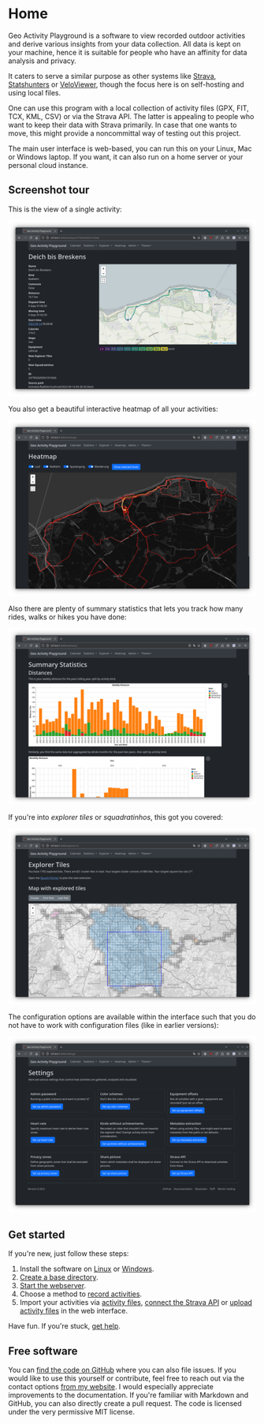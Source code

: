 # Home

Geo Activity Playground is a software to view recorded outdoor activities and derive various insights from your data collection. All data is kept on your machine, hence it is suitable for people who have an affinity for data analysis and privacy.

It caters to serve a similar purpose as other systems like [Strava](https://strava.com/), [Statshunters](https://statshunters.com/) or [VeloViewer](https://veloviewer.com/), though the focus here is on self-hosting and using local files.

One can use this program with a local collection of activity files (GPX, FIT, TCX, KML, CSV) or via the Strava API. The latter is appealing to people who want to keep their data with Strava primarily. In case that one wants to move, this might provide a noncommittal way of testing out this project.

The main user interface is web-based, you can run this on your Linux, Mac or Windows laptop. If you want, it can also run on a home server or your personal cloud instance.

## Screenshot tour

This is the view of a single activity:

![](images/screenshot-activity.png)

You also get a beautiful interactive heatmap of all your activities:

![](images/screenshot-heatmap.png)

Also there are plenty of summary statistics that lets you track how many rides, walks or hikes you have done:

![t](images/screenshot-summary.png)

If you're into _explorer tiles_ or _squadratinhos_, this got you covered:

![](images/screenshot-explorer.png)

The configuration options are available within the interface such that you do not have to work with configuration files (like in earlier versions):

![](images/screenshot-settings.png)

## Get started

If you're new, just follow these steps:

1. Install the software on [Linux](install-on-linux.md) or [Windows](install-on-windows.md).
2. [Create a base directory](create-a-base-directory.md).
3. [Start the webserver](starting-the-webserver.md).
4. Choose a method to [record activities](record-activities.md).
5. Import your activities via [activity files](import-activity-files.md), [connect the Strava API](connect-strava-api.md) or [upload activity files](upload-activity-files.md) in the web interface.

Have fun. If you're stuck, [get help](get-help.md).

## Free software

You can [find the code on GitHub](https://github.com/martin-ueding/geo-activity-playground) where you can also file issues. If you would like to use this yourself or contribute, feel free to reach out via the contact options [from my website](https://martin-ueding.de/). I would especially appreciate improvements to the documentation. If you're familiar with Markdown and GitHub, you can also directly create a pull request. The code is licensed under the very permissive MIT license.
